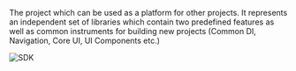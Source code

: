 The project which can be used as a platform for other projects. It represents an independent set of libraries which contain
two predefined features as well as common instruments for building new projects (Common DI, Navigation, Core UI, UI Components etc.)

![SDK](https://github.com/deadrudolph/SDKTemplate/assets/85884456/ff1430be-8af2-4df3-9cc1-4708ed9247b6)
